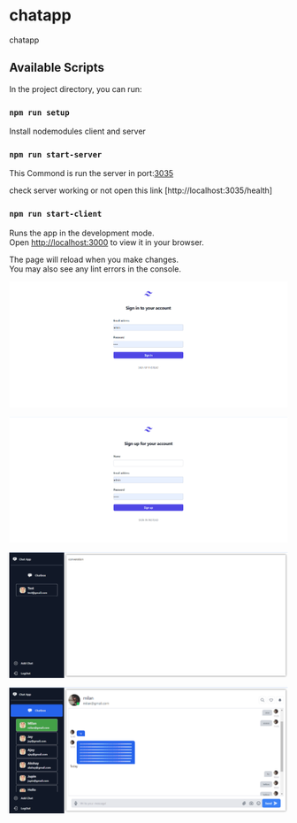 # chatapp
chatapp


## Available Scripts

In the project directory, you can run:

### `npm run setup`

Install nodemodules client and server 

### `npm run start-server`

This Commond is run the server in port:[3035](http://localhost:3035)

check server working or not open this link [http://localhost:3035/health]

### `npm run start-client`

Runs the app in the development mode.\
Open [http://localhost:3000](http://localhost:3000) to view it in your browser.

The page will reload when you make changes.\
You may also see any lint errors in the console.

![login page](./screenshots/image.png)

<!-- <img align="center" src="./screenshots/image.png" alt="login page" /> -->

![signup page](./screenshots/image-1.png)

<!-- <img align="center" src="./screenshots/image.png" alt="signup page" /> -->

![default chat page](./screenshots/image-2.png)

<!-- <img align="center" src="./screenshots/image.png" alt="default chat page" /> -->

![chat page](./screenshots/image-3.png)

<!-- <img align="center" src="./screenshots/image.png" alt="chat page" /> -->
